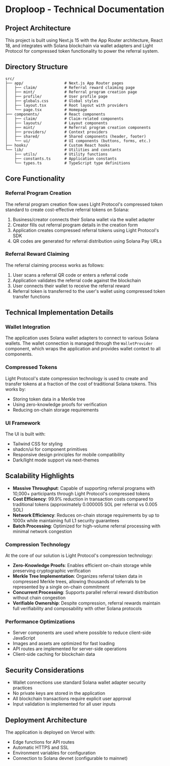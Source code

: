 # Droploop - Technical Documentation

## Project Architecture

This project is built using Next.js 15 with the App Router architecture, React 18, and integrates with Solana blockchain via wallet adapters and Light Protocol for compressed token functionality to power the referral system.

## Directory Structure

```
src/
├── app/                  # Next.js App Router pages
│   ├── claim/            # Referral reward claiming page
│   ├── mint/             # Referral program creation page
│   ├── profile/          # User profile page
│   ├── globals.css       # Global styles
│   ├── layout.tsx        # Root layout with providers
│   └── page.tsx          # Homepage
├── components/           # React components
│   ├── claim/            # Claim-related components
│   ├── layouts/          # Layout components
│   ├── mint/             # Referral program creation components
│   ├── providers/        # Context providers
│   ├── shared/           # Shared components (header, footer)
│   └── ui/               # UI components (buttons, forms, etc.)
├── hooks/                # Custom React hooks
└── lib/                  # Utilities and constants
    ├── utils/            # Utility functions
    ├── constants.ts      # Application constants
    └── types.ts          # TypeScript type definitions
```

## Core Functionality

### Referral Program Creation

The referral program creation flow uses Light Protocol's compressed token standard to create cost-effective referral tokens on Solana:

1. Business/creator connects their Solana wallet via the wallet adapter
2. Creator fills out referral program details in the creation form
3. Application creates compressed referral tokens using Light Protocol's SDK
4. QR codes are generated for referral distribution using Solana Pay URLs

### Referral Reward Claiming

The referral claiming process works as follows:

1. User scans a referral QR code or enters a referral code
2. Application validates the referral code against the blockchain
3. User connects their wallet to receive the referral reward
4. Referral token is transferred to the user's wallet using compressed token transfer functions

## Technical Implementation Details

### Wallet Integration

The application uses Solana wallet adapters to connect to various Solana wallets. The wallet connection is managed through the `WalletProvider` component, which wraps the application and provides wallet context to all components.

### Compressed Tokens

Light Protocol's state compression technology is used to create and transfer tokens at a fraction of the cost of traditional Solana tokens. This works by:

- Storing token data in a Merkle tree
- Using zero-knowledge proofs for verification
- Reducing on-chain storage requirements

### UI Framework

The UI is built with:

- Tailwind CSS for styling
- shadcn/ui for component primitives
- Responsive design principles for mobile compatibility
- Dark/light mode support via next-themes

## Scalability Highlights

- **Massive Throughput**: Capable of supporting referral programs with 10,000+ participants through Light Protocol's compressed tokens
- **Cost Efficiency**: 99.9% reduction in transaction costs compared to traditional tokens (approximately 0.000005 SOL per referral vs 0.005 SOL)
- **Network Efficiency**: Reduces on-chain storage requirements by up to 1000x while maintaining full L1 security guarantees
- **Batch Processing**: Optimized for high-volume referral processing with minimal network congestion

### Compression Technology

At the core of our solution is Light Protocol's compression technology:

- **Zero-Knowledge Proofs**: Enables efficient on-chain storage while preserving cryptographic verification
- **Merkle Tree Implementation**: Organizes referral token data in compressed Merkle trees, allowing thousands of referrals to be represented by a single on-chain commitment
- **Concurrent Processing**: Supports parallel referral reward distribution without chain congestion
- **Verifiable Ownership**: Despite compression, referral rewards maintain full verifiability and composability with other Solana protocols

### Performance Optimizations

- Server components are used where possible to reduce client-side JavaScript
- Images and assets are optimized for fast loading
- API routes are implemented for server-side operations
- Client-side caching for blockchain data

## Security Considerations

- Wallet connections use standard Solana wallet adapter security practices
- No private keys are stored in the application
- All blockchain transactions require explicit user approval
- Input validation is implemented for all user inputs

## Deployment Architecture

The application is deployed on Vercel with:

- Edge functions for API routes
- Automatic HTTPS and SSL
- Environment variables for configuration
- Connection to Solana devnet (configurable to mainnet)
